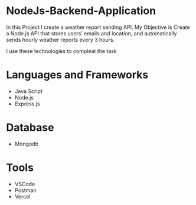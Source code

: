 
# NodeJs-Backend-Application
In this Project I create a weather report sending API. My Objective is Create a Node.js API that stores users’ emails and location, and automatically sends hourly
weather reports every 3 hours.

I use these technologies to compleat the task

# Languages and Frameworks

* Java Script
* Node.js
* Express.js

# Database

* Mongodb

# Tools

* VSCode
* Postman
* Vercel
